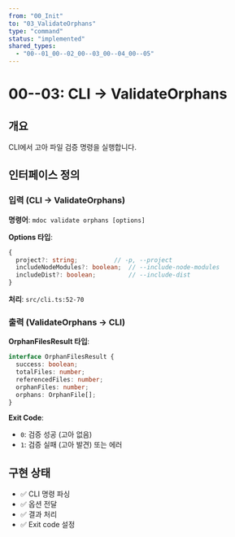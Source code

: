 ```yaml
---
from: "00_Init"
to: "03_ValidateOrphans"
type: "command"
status: "implemented"
shared_types:
  - "00--01_00--02_00--03_00--04_00--05"
---
```


# 00--03: CLI → ValidateOrphans

## 개요

CLI에서 고아 파일 검증 명령을 실행합니다.

## 인터페이스 정의

### 입력 (CLI → ValidateOrphans)

**명령어**: `mdoc validate orphans [options]`

**Options 타입**:
```typescript
{
  project?: string;          // -p, --project
  includeNodeModules?: boolean;  // --include-node-modules
  includeDist?: boolean;         // --include-dist
}
```

**처리**: `src/cli.ts:52-70`

### 출력 (ValidateOrphans → CLI)

**OrphanFilesResult 타입**:
```typescript
interface OrphanFilesResult {
  success: boolean;
  totalFiles: number;
  referencedFiles: number;
  orphanFiles: number;
  orphans: OrphanFile[];
}
```

**Exit Code**:
- `0`: 검증 성공 (고아 없음)
- `1`: 검증 실패 (고아 발견) 또는 에러

## 구현 상태

- ✅ CLI 명령 파싱
- ✅ 옵션 전달
- ✅ 결과 처리
- ✅ Exit code 설정

